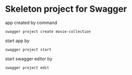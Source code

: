 # Skeleton project for Swagger

app created by command
```
swagger project create movie-collection
```

start app by
```
swagger project start
```

start swagger editor by
```
swagger project edit
```
